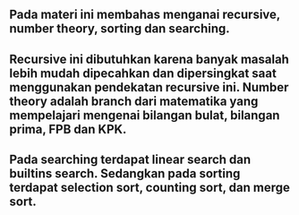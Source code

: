 ## Pada materi ini membahas menganai recursive, number theory, sorting dan searching.
## Recursive ini dibutuhkan karena banyak masalah lebih mudah dipecahkan dan dipersingkat saat menggunakan pendekatan recursive ini. Number theory adalah branch dari matematika yang mempelajari mengenai bilangan bulat, bilangan prima, FPB dan KPK.
## Pada searching terdapat linear search dan builtins search. Sedangkan pada sorting terdapat selection sort, counting sort, dan merge sort.